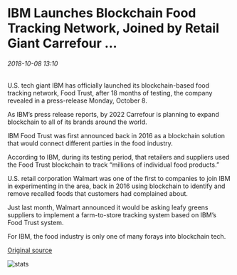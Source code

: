 # IBM Launches Blockchain Food Tracking Network, Joined by Retail Giant Carrefour ...

###### 2018-10-08 13:10

U.S. tech giant IBM has officially launched its blockchain-based food tracking network, Food Trust, after 18 months of testing, the company revealed in a press-release Monday, October 8.

As IBM’s press release reports, by 2022 Carrefour is planning to expand blockchain to all of its brands around the world.

IBM Food Trust was first announced back in 2016 as a blockchain solution that would connect different parties in the food industry.

According to IBM, during its testing period, that retailers and suppliers used the Food Trust blockchain to track “millions of individual food products.”

U.S. retail corporation Walmart was one of the first to companies to join IBM in experimenting in the area, back in 2016 using blockchain to identify and remove recalled foods that customers had complained about.

Just last month, Walmart announced it would be asking leafy greens suppliers to implement a farm-to-store tracking system based on IBM’s Food Trust system.

For IBM, the food industry is only one of many forays into blockchain tech.

[Original source](https://cointelegraph.com/news/ibm-launches-blockchain-food-tracking-network-joined-by-retail-giant-carrefour)

![stats](https://c.statcounter.com/11760860/0/a89fa40b/1/ "stats")